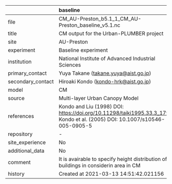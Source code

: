 |                   | baseline                                                                                                                  |
|:------------------|:--------------------------------------------------------------------------------------------------------------------------|
| file              | CM_AU-Preston_b5.1_1_CM_AU-Preston_baseline_v5.1.nc                                                                       |
| title             | CM output for the Urban-PLUMBER project                                                                                   |
| site              | AU-Preston                                                                                                                |
| experiment        | Baseline experiment                                                                                                       |
| institution       | National Institute of Advanced Industrial Sciences                                                                        |
| primary_contact   | Yuya Takane (takane.yuya@aist.go.jp)                                                                                      |
| secondary_contact | Hiroaki Kondo (kondo-hrk@aist.go.jp)                                                                                      |
| model             | CM                                                                                                                        |
| source            | Multi-layer Urban Canopy Model                                                                                            |
| references        | Kondo and Liu (1998) DOI: https://doi.org/10.11298/taiki1995.33.3_179, Kondo et al. (2005) DOI: 10.1007/s10546-005-0905-5 |
| repository        | -                                                                                                                         |
| site_experience   | No                                                                                                                        |
| additional_data   | No                                                                                                                        |
| comment           | It is avairable to specify height distribution of buildings in considerin area in CM                                      |
| history           | Created at 2021-03-13 14:51:42.021156                                                                                     |
